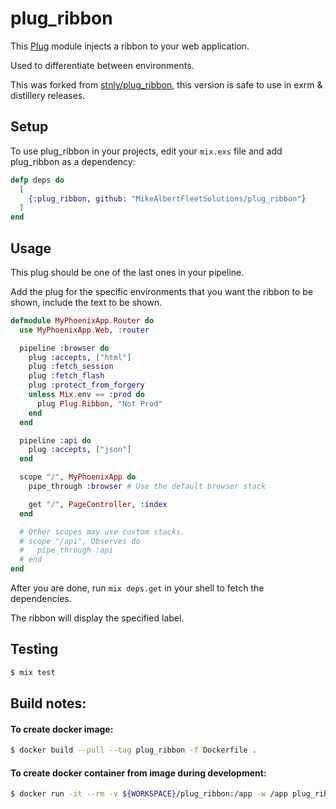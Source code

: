# plug_ribbon

This [Plug](https://github.com/elixir-lang/plug) module injects a ribbon to your web application.

Used to differentiate between environments.

This was forked from [stnly/plug_ribbon](https://github.com/stnly/plug_ribbon), this version is safe to use in exrm & distillery releases.

## Setup

To use plug_ribbon in your projects, edit your `mix.exs` file and add plug_ribbon as a dependency:

```elixir
defp deps do
  [
    {:plug_ribbon, github: "MikeAlbertFleetSolutions/plug_ribbon"}
  ]
end
```

## Usage

This plug should be one of the last ones in your pipeline.

Add the plug for the specific environments that you want the ribbon to be shown, include the text to be shown.

```elixir
defmodule MyPhoenixApp.Router do
  use MyPhoenixApp.Web, :router

  pipeline :browser do
    plug :accepts, ["html"]
    plug :fetch_session
    plug :fetch_flash
    plug :protect_from_forgery
    unless Mix.env == :prod do
      plug Plug.Ribbon, "Not Prod"
    end
  end

  pipeline :api do
    plug :accepts, ["json"]
  end

  scope "/", MyPhoenixApp do
    pipe_through :browser # Use the default browser stack

    get "/", PageController, :index
  end

  # Other scopes may use custom stacks.
  # scope "/api", Observes do
  #   pipe_through :api
  # end
end
```

After you are done, run `mix deps.get` in your shell to fetch the dependencies.

The ribbon will display the specified label.

## Testing

```bash
$ mix test
```

## Build notes:

#### To create docker image:

```bash
$ docker build --pull --tag plug_ribbon -f Dockerfile .
```

#### To create docker container from image during development:

```bash
$ docker run -it --rm -v ${WORKSPACE}/plug_ribbon:/app -w /app plug_ribbon
```
